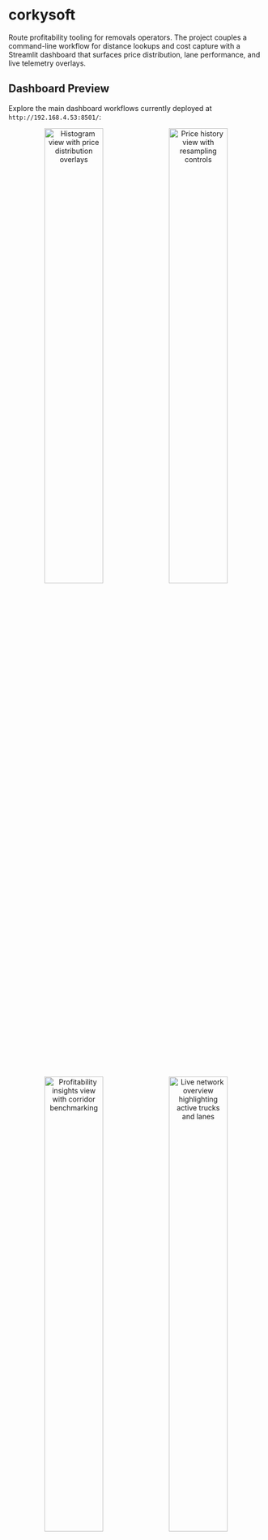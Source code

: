 # corkysoft

Route profitability tooling for removals operators. The project couples a command-line workflow for distance lookups and cost capture with a Streamlit dashboard that surfaces price distribution, lane performance, and live telemetry overlays.

## Dashboard Preview

Explore the main dashboard workflows currently deployed at `http://192.168.4.53:8501/`:

<div align="center">
  <img src="docs/img/dashboard-histogram.png" alt="Histogram view with price distribution overlays" width="48%" />
  <img src="docs/img/dashboard-price-history.png" alt="Price history view with resampling controls" width="48%" />
</div>
<div align="center">
  <img src="docs/img/dashboard-profitability.png" alt="Profitability insights view with corridor benchmarking" width="48%" />
  <img src="docs/img/dashboard-live-network.png" alt="Live network overview highlighting active trucks and lanes" width="48%" />
</div>
<div align="center">
  <img src="docs/img/dashboard-route-maps.png" alt="Route maps tab showcasing deck.gl corridor overlays" width="48%" />
  <img src="docs/img/dashboard-quote-builder.png" alt="Quote builder tab with client enrichment helpers" width="48%" />
</div>
<div align="center">
  <img src="docs/img/dashboard-optimizer.png" alt="Optimizer tab recommending corridor uplifts" width="60%" />
</div>

## Table of Contents
- [Overview](#overview)
- [Key Components](#key-components)
- [Features](#features)
  - [CLI Toolkit](#cli-toolkit)
  - [Streamlit Dashboard](#streamlit-dashboard)
  - [Analytics Helpers](#analytics-helpers)
- [Getting Started](#getting-started)
- [Configuration](#configuration)
- [Usage](#usage)
  - [Command-Line Commands](#command-line-commands)
  - [Dashboard Workflows](#dashboard-workflows)
  - [Telemetry & Live Data](#telemetry--live-data)
- [Data Model & Storage](#data-model--storage)
- [Testing](#testing)
- [Documentation](#documentation)
- [Roadmap](#roadmap)

## Overview

`corkysoft` streamlines pricing analysis for moving and logistics teams by combining:
- Routing via [OpenRouteService](https://openrouteservice.org) with caching, address normalisation, and SQLite persistence.
- A Streamlit dashboard for exploring $/m³ distribution, lane margins, profitability overlays, and historical trends.
- Batch import/export helpers, mock telemetry ingestion, and a simplex-based profit optimiser to support planning exercises.

## Key Components

- `dashboard/app.py`: Streamlit entry point and UI layout.
- `dashboard/components/`: Reusable Streamlit widgets.
- `analytics/`: Data access, pricing insights, export helpers, and live data processing.
- `analytics/db.py`: Connection helpers and schema bootstrap.
- `docs/`: Feature specs such as `live_network_overview.md` and `price_history.md`.
- `routes_to_sqlite.py`: CLI for geocoding, routing, and cost capture.
- `tests/`: Pytest suites mirroring the main feature areas.

## Features

### CLI Toolkit

- Lookup driving distance (km) and duration (hours) between city names or addresses.
- Estimate billable costs using hourly and per-km rates with private cost ledgers per job.
- Cache geocodes and resolved addresses to minimise API calls.
- Normalise Australian street abbreviations and persist results in SQLite (`routes.db` by default).
- Import/export CSV datasets, including MoveWare-style history.

### Streamlit Dashboard

Launch with:

```bash
streamlit run dashboard/app.py
```

The dashboard surfaces:
- Histogram of $/m³ with configurable break-even bands, fitted curve diagnostics, and CSV export.
- Dataset selector that blends imported history, saved quick quotes, and live telemetry snapshots.
- Profitability tabs comparing $/m³, $/km, quoted versus cost-derived margins, and outlier tables.
- Interactive Mapbox map with corridor colouring, isochrone shading, lane filters, and density heatmaps.
- Live network view that highlights active trucks, lane profitability, and telemetry clusters.
- Quote builder with client dedupe, optional attachments, and quick-quote support without forcing customer records.
- Optimiser tab recommending corridor price uplifts and exportable action lists.
- Price history traces with daily/weekly/monthly resampling, prior-year comparisons, and lane box plots (see `docs/price_history.md`).

### Analytics Helpers

- Profitability exports: `analytics.price_distribution.build_profitability_export`.
- Corridor analytics: `analytics.price_distribution.aggregate_corridor_performance`.
- Simplex optimiser: `profit_optimizer.ProfitOptimizer` for evaluating constrained job mixes.
- HTML map generator: `map_jobs.py --show-actual` to compare straight-line vs routed geometry.

## Getting Started

Clone the repository and install dependencies inside a virtual environment:

```bash
python3 -m venv venv
source venv/bin/activate
pip install -r requirements.txt
```

## Configuration

Set your OpenRouteService API key so geocoding and routing calls can succeed:

```bash
export ORS_API_KEY="your_key_here"
```

Optional environment variables:

- `ROUTES_DB`: Path to the SQLite database (default `routes.db`).
- `ORS_COUNTRY`: Default country context for geocoding (default `Australia`).
- `CORKYSOFT_DB`: Alternate variable for pointing the dashboard at another SQLite database.

Commands that do not hit the OpenRouteService API (`add`, `add-csv`, `list`, `cost`, and `map` when geometry exists) work without the key.

## Usage

### Command-Line Commands

Invoke the CLI via:

```bash
python routes_to_sqlite.py <command> [options]
```

Common commands:

- Add a job:
  ```bash
  python routes_to_sqlite.py add "Melbourne" "Sydney" --hourly 200 --perkm 0.8
  ```
- Add jobs from CSV:
  ```bash
  python routes_to_sqlite.py add-csv jobs.csv
  ```
  `jobs.csv` must include headers such as `origin,destination,hourly_rate,per_km_rate,country`.
- Process pending jobs (fetch distance/duration via ORS):
  ```bash
  python routes_to_sqlite.py run
  ```
- Review stored jobs:
  ```bash
  python routes_to_sqlite.py list
  ```
- Track internal costs privately:
  ```bash
  python routes_to_sqlite.py cost add 1 crew --quantity 12 --rate 45 --unit hr --description "Crew wages"
  python routes_to_sqlite.py cost summary 1
  ```
- Import historical jobs with automatic geocoding and routing:
  ```bash
  python routes_to_sqlite.py import-history historical_jobs.csv --geocode --route
  ```
- Render an interactive map (add `--show-actual` to overlay routed geometry):
  ```bash
  python map_jobs.py --out routes_map.html
  ```

### Dashboard Workflows

- Initialise tables from the sidebar if starting with an empty database.
- Use the historical CSV uploader to ingest data mirroring the CLI headers (`date`, `origin`, `destination`, `m3`, `quoted_price`, `client`).
- Switch datasets between historical jobs, saved quick quotes, and live telemetry samples.
- Expand **Client details** in the quote builder for dedupe suggestions across name, phone, and address.
- Enable the live profitability view to expose corridor colour balancing, margin overlays, and hover diagnostics.

### Telemetry & Live Data

The Streamlit map expects live data in `truck_positions` and `active_routes`. A mock ingestor keeps these tables warm:

```bash
python -m analytics.ingest_live_data --interval 5 --iterations 0
```

Flags:
- `--interval`: Seconds between updates.
- `--iterations`: Number of cycles (omit for continuous streaming).
- `--trucks`: Override the seeded truck identifiers.

Historical jobs with geocoded origins/destinations backfill the mock data so the map always has active corridors.

## Data Model & Storage

- SQLite database defaults to `routes.db` in the project root.
- Schema helpers (table creation, migrations, connection scopes) live in `analytics/db.py`.
- `global_parameters` stores network-wide cost settings that feed the dashboard break-even engine.
- Corridor aggregation utilities produce bidirectional lanes and profitability KPIs for systemic diagnostics.

## Testing

Run the full test suite with:

```bash
pytest
```

Target a specific area via `pytest tests/test_price_distribution.py` or similar when iterating quickly.

## Documentation

- `docs/live_network_overview.md`: Functional spec for the profitability-focused network map.
- `docs/price_history.md`: Reference for the price history analytics and lane comparisons.
- `docs/mock_telemetry_workflow.md`: Details of the telemetry ingestion harness.
- `docs/architecture.md`: High-level architecture outline covering how the Streamlit shell composes analytics modules and supporting services.
- `ROADMAP.md`: Active deliverables, progress snapshot, and upcoming work.

## Roadmap

See `ROADMAP.md` for the full delivery plan, status flags, and next steps across routing, analytics, telemetry, and governance.

